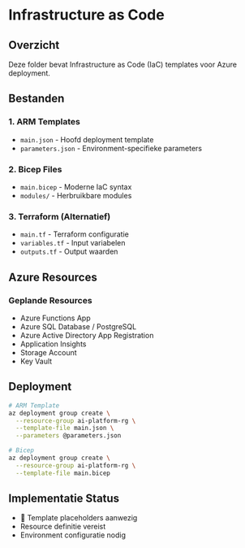 # Infrastructure as Code

## Overzicht
Deze folder bevat Infrastructure as Code (IaC) templates voor Azure deployment.

## Bestanden

### 1. ARM Templates
- `main.json` - Hoofd deployment template
- `parameters.json` - Environment-specifieke parameters

### 2. Bicep Files
- `main.bicep` - Moderne IaC syntax
- `modules/` - Herbruikbare modules

### 3. Terraform (Alternatief)
- `main.tf` - Terraform configuratie
- `variables.tf` - Input variabelen
- `outputs.tf` - Output waarden

## Azure Resources

### Geplande Resources
- Azure Functions App
- Azure SQL Database / PostgreSQL
- Azure Active Directory App Registration
- Application Insights
- Storage Account
- Key Vault

## Deployment
```bash
# ARM Template
az deployment group create \
  --resource-group ai-platform-rg \
  --template-file main.json \
  --parameters @parameters.json

# Bicep
az deployment group create \
  --resource-group ai-platform-rg \
  --template-file main.bicep
```

## Implementatie Status
- 🔄 Template placeholders aanwezig
- Resource definitie vereist
- Environment configuratie nodig